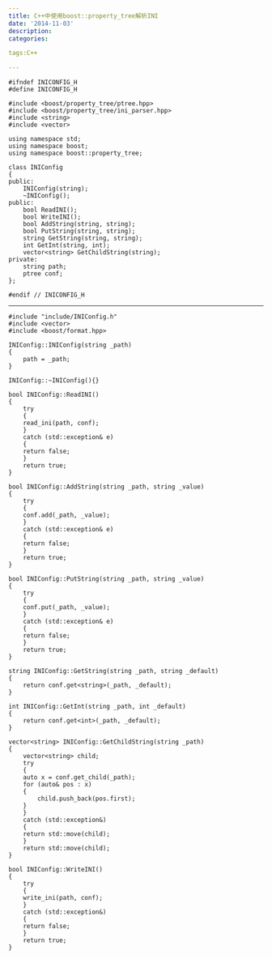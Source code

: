 ```yaml
---
title: C++中使用boost::property_tree解析INI
date: '2014-11-03'
description:
categories:

tags:C++

---
```


	#ifndef INICONFIG_H
	#define INICONFIG_H

	#include <boost/property_tree/ptree.hpp>
	#include <boost/property_tree/ini_parser.hpp>
	#include <string>
	#include <vector>

	using namespace std;
	using namespace boost;
	using namespace boost::property_tree;

	class INIConfig
	{
	public:
	    INIConfig(string);
	    ~INIConfig();
	public:
	    bool ReadINI();
	    bool WriteINI();
	    bool AddString(string, string);
	    bool PutString(string, string);
	    string GetString(string, string);
	    int GetInt(string, int);
	    vector<string> GetChildString(string);
	private:
	    string path;
	    ptree conf;
	};

	#endif // INICONFIG_H

---

	#include "include/INIConfig.h"
	#include <vector>
	#include <boost/format.hpp>

	INIConfig::INIConfig(string _path)
	{
	    path = _path;
	}

	INIConfig::~INIConfig(){}

	bool INIConfig::ReadINI()
	{
	    try
	    {
		read_ini(path, conf);
	    }
	    catch (std::exception& e)
	    {
		return false;
	    }
	    return true;
	}

	bool INIConfig::AddString(string _path, string _value)
	{
	    try
	    {
		conf.add(_path, _value);
	    }
	    catch (std::exception& e)
	    {
		return false;
	    }
	    return true;
	}

	bool INIConfig::PutString(string _path, string _value)
	{
	    try
	    {
		conf.put(_path, _value);
	    }
	    catch (std::exception& e)
	    {
		return false;
	    }
	    return true;
	}

	string INIConfig::GetString(string _path, string _default)
	{
	    return conf.get<string>(_path, _default);
	}

	int INIConfig::GetInt(string _path, int _default)
	{
	    return conf.get<int>(_path, _default);
	}

	vector<string> INIConfig::GetChildString(string _path)
	{
	    vector<string> child;
	    try
	    {
		auto x = conf.get_child(_path);
		for (auto& pos : x)
		{
		    child.push_back(pos.first);
		}
	    }
	    catch (std::exception&)
	    {
		return std::move(child);
	    }
	    return std::move(child);
	}

	bool INIConfig::WriteINI()
	{
	    try
	    {
		write_ini(path, conf);
	    }
	    catch (std::exception&)
	    {
		return false;
	    }
	    return true;
	}


